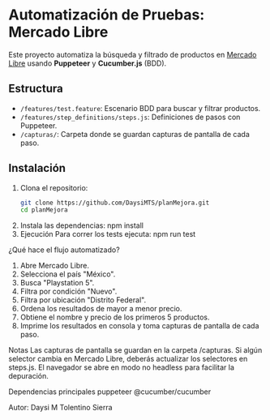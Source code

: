 # Automatización de Pruebas: Mercado Libre

Este proyecto automatiza la búsqueda y filtrado de productos en [Mercado Libre](https://www.mercadolibre.com) 
usando **Puppeteer** y **Cucumber.js** (BDD).

## Estructura

- `/features/test.feature`: Escenario BDD para buscar y filtrar productos.
- `/features/step_definitions/steps.js`: Definiciones de pasos con Puppeteer.
- `/capturas/`: Carpeta donde se guardan capturas de pantalla de cada paso.

## Instalación

1. Clona el repositorio:
   ```bash
   git clone https://github.com/DaysiMTS/planMejora.git
   cd planMejora

2. Instala las dependencias:
npm install
3. Ejecución
Para correr los tests ejecuta:
npm run test

¿Qué hace el flujo automatizado?
1. Abre Mercado Libre.
2. Selecciona el país "México".
3. Busca "Playstation 5".
4. Filtra por condición "Nuevo".
5. Filtra por ubicación "Distrito Federal".
6. Ordena los resultados de mayor a menor precio.
7. Obtiene el nombre y precio de los primeros 5 productos.
8. Imprime los resultados en consola y toma capturas de pantalla de cada paso.

Notas
Las capturas de pantalla se guardan en la carpeta /capturas.
Si algún selector cambia en Mercado Libre, deberás actualizar los selectores en steps.js.
El navegador se abre en modo no headless para facilitar la depuración.

Dependencias principales
puppeteer
@cucumber/cucumber

Autor: Daysi M Tolentino Sierra

